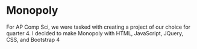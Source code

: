 # Monopoly
For AP Comp Sci, we were tasked with creating a project of our choice for quarter 4. I decided to make Monopoly with HTML, JavaScript, JQuery, CSS, and Bootstrap 4
